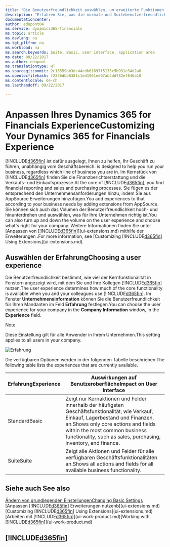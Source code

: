 ```yaml
---
title: "Die Benutzerfreundlichkeit auswählen, um erweiterte Funktionen ein- oder auszublenden| Microsoft Docs"
description: "Erfahren Sie, was die normale und Suitebenutzerfreundlichkeit für die Benutzerschnittstelle,  Anwendungsbereiche und Ihr Unternehmen in Dynamics 365 for Financials bedeutet."
documentationcenter: 
author: edupont04
ms.service: dynamics365-financials
ms.topic: article
ms.devlang: na
ms.tgt_pltfrm: na
ms.workload: na
ms.search.keywords: Suite, Basic, user interface, application area
ms.date: 08/22/2017
ms.author: edupont
ms.translationtype: HT
ms.sourcegitcommit: 2c13559bb3dc44cdb61697f5135c5b931e34d2a8
ms.openlocfilehash: f2336dbb8381c1ed1961ed97ab4dd782ef846a10
ms.contentlocale: de-ch
ms.lasthandoff: 09/22/2017

---
```

# <a name="customizing-your-dynamics-365-for-financials-experience"></a><span data-ttu-id="e3b4a-103">Anpassen Ihres Dynamics 365 for Financials Experience</span><span class="sxs-lookup"><span data-stu-id="e3b4a-103">Customizing Your Dynamics 365 for Financials Experience</span></span>
[!INCLUDE[d365fin](includes/d365fin_md.md)]<span data-ttu-id="e3b4a-104"> ist dafür ausgelegt, Ihnen zu helfen, Ihr Geschäft zu führen, unabhängig vom Geschäftsbereich.</span><span class="sxs-lookup"><span data-stu-id="e3b4a-104"> is designed to help you run your business, regardless which line of business you are in.</span></span> <span data-ttu-id="e3b4a-105">Im Kernstück von [!INCLUDE[d365fin](includes/d365fin_md.md)] finden Sie die Finanzberichtserstattung und die Verkaufs- und Einkaufsprozesse.</span><span class="sxs-lookup"><span data-stu-id="e3b4a-105">At the core of [!INCLUDE[d365fin](includes/d365fin_md.md)], you find financial reporting and sales and purchasing processes.</span></span> <span data-ttu-id="e3b4a-106">Sie fügen es der entsprechend den Unternehmensanforderungen hinzu, indem Sie aus AppSource Erweiterungen hinzufügen.</span><span class="sxs-lookup"><span data-stu-id="e3b4a-106">You add experiences to that according to your business needs by adding extensions from AppSource.</span></span> <span data-ttu-id="e3b4a-107">Sie können sich auch das Volumen der Benutzerfreundlichkeit hoch- und hinunterdrehen und auswählen, was für Ihre Unternehmen richtig ist.</span><span class="sxs-lookup"><span data-stu-id="e3b4a-107">You can also turn up and down the volume on the user experience and choose what's right for your company.</span></span> <span data-ttu-id="e3b4a-108">Weitere Informationen finden Sie unter [Anpassen von [!INCLUDE[d365fin](includes/d365fin_md.md)]](ui-extensions.md) mithilfe der Erweiterungen .</span><span class="sxs-lookup"><span data-stu-id="e3b4a-108">For more information, see [Customizing [!INCLUDE[d365fin](includes/d365fin_md.md)] Using Extensions](ui-extensions.md).</span></span>

## <a name="choosing-a-user-experience"></a><span data-ttu-id="e3b4a-109">Auswählen der Erfahrung</span><span class="sxs-lookup"><span data-stu-id="e3b4a-109">Choosing a user experience</span></span>
<span data-ttu-id="e3b4a-110">Die Benutzerfreundlichkeit bestimmt, wie viel der Kernfunktionalität in Fenstern angezeigt wird, mit dem Sie und Ihre Kollegen [!INCLUDE[d365fin](includes/d365fin_md.md)] nutzen.</span><span class="sxs-lookup"><span data-stu-id="e3b4a-110">The user experience determines how much of the core functionality is available when you and your colleagues use [!INCLUDE[d365fin](includes/d365fin_md.md)].</span></span> <span data-ttu-id="e3b4a-111">Im Fenster **Unternehmensinformation** können Sie die Benutzerfreundlichkeit für Ihren Mandanten im Feld **Erfahrung** festlegen.</span><span class="sxs-lookup"><span data-stu-id="e3b4a-111">You can choose the user experience for your company in the **Company Information** window, in the **Experience** field.</span></span>

> [!NOTE]  
>   <span data-ttu-id="e3b4a-112">Diese Einstellung gilt für alle Anwender in Ihrem Unternehmen.</span><span class="sxs-lookup"><span data-stu-id="e3b4a-112">This setting applies to all users in your company.</span></span>

![Erfahrung](media/ui-experience/experience.gif)

<span data-ttu-id="e3b4a-114">Die verfügbaren Optionen werden in der folgenden Tabelle beschrieben.</span><span class="sxs-lookup"><span data-stu-id="e3b4a-114">The following table lists the experiences that are currently available.</span></span>

| <span data-ttu-id="e3b4a-115">Erfahrung</span><span class="sxs-lookup"><span data-stu-id="e3b4a-115">Experience</span></span> | <span data-ttu-id="e3b4a-116">Auswirkungen auf Benutzeroberfläche</span><span class="sxs-lookup"><span data-stu-id="e3b4a-116">Impact on User Interface</span></span> |
| --- | --- |
| <span data-ttu-id="e3b4a-117">Standard</span><span class="sxs-lookup"><span data-stu-id="e3b4a-117">Basic</span></span> |<span data-ttu-id="e3b4a-118">Zeigt nur Kernaktionen und Felder innerhalb der häufigsten Geschäftsfunktionalität, wie Verkauf, Einkauf, Lagerbestand und Finanzen, an.</span><span class="sxs-lookup"><span data-stu-id="e3b4a-118">Shows only core actions and fields within the most common business functionality, such as sales, purchasing, inventory, and finance.</span></span> |
| <span data-ttu-id="e3b4a-119">Suite</span><span class="sxs-lookup"><span data-stu-id="e3b4a-119">Suite</span></span> |<span data-ttu-id="e3b4a-120">Zeigt alle Aktionen und Felder für alle verfügbaren Geschäftsfunktionalitäten an.</span><span class="sxs-lookup"><span data-stu-id="e3b4a-120">Shows all actions and fields for all available business functionality.</span></span>|

## <a name="see-also"></a><span data-ttu-id="e3b4a-121">Siehe auch </span><span class="sxs-lookup"><span data-stu-id="e3b4a-121">See also</span></span>
[<span data-ttu-id="e3b4a-122">Ändern von grundlegenden Einstellungen</span><span class="sxs-lookup"><span data-stu-id="e3b4a-122">Changing Basic Settings</span></span>](ui-change-basic-settings.md)  
<span data-ttu-id="e3b4a-123">[Anpassen [!INCLUDE[d365fin](includes/d365fin_md.md)] Erweiterungen nutzenb](ui-extensions.md)</span><span class="sxs-lookup"><span data-stu-id="e3b4a-123">[Customizing [!INCLUDE[d365fin](includes/d365fin_md.md)] Using Extensions](ui-extensions.md)</span></span>  
<span data-ttu-id="e3b4a-124">[Arbeiten mit [!INCLUDE[d365fin](includes/d365fin_md.md)]](ui-work-product.md)</span><span class="sxs-lookup"><span data-stu-id="e3b4a-124">[Working with [!INCLUDE[d365fin](includes/d365fin_md.md)]](ui-work-product.md)</span></span>

## [!INCLUDE[d365fin](includes/free_trial_md.md)]

